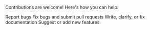 Contributions are welcome! Here's how you can help:

Report bugs
Fix bugs and submit pull requests
Write, clarify, or fix documentation
Suggest or add new features